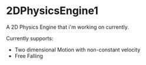 # 2DPhysicsEngine1
A 2D Physics Engine that i'm working on currently.

Currently supports:

- Two dimensional Motion with non-constant velocity
- Free Falling
